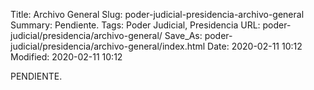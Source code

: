 Title: Archivo General
Slug: poder-judicial-presidencia-archivo-general
Summary: Pendiente.
Tags: Poder Judicial, Presidencia
URL: poder-judicial/presidencia/archivo-general/
Save_As: poder-judicial/presidencia/archivo-general/index.html
Date: 2020-02-11 10:12
Modified: 2020-02-11 10:12


PENDIENTE.
